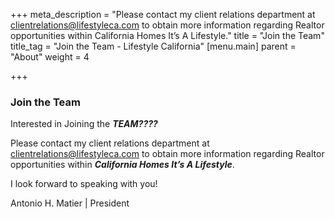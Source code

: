 +++
meta_description = "Please contact my client relations department at clientrelations@lifestyleca.com to obtain more information regarding Realtor opportunities within California Homes It’s A Lifestyle."
title = "Join the Team"
title_tag = "Join the Team - Lifestyle California"
[menu.main]
parent = "About"
weight = 4

+++
### Join the Team

Interested in Joining the **_TEAM????_**

Please contact my client relations department at clientrelations@lifestyleca.com to obtain more information regarding Realtor opportunities within **_California Homes It’s A Lifestyle_**.

I look forward to speaking with you!

Antonio H. Matier | President